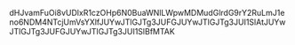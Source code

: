 dHJvamFuOi8vUDlxR1czOHp6N0BuaWNlLWpwMDMudGlrdG9rY2RuLmJ1eno6NDM4NTcjUmVsYXlfJUYwJTlGJTg3JUFGJUYwJTlGJTg3JUI1SlAtJUYwJTlGJTg3JUFGJUYwJTlGJTg3JUI1SlBfMTAK